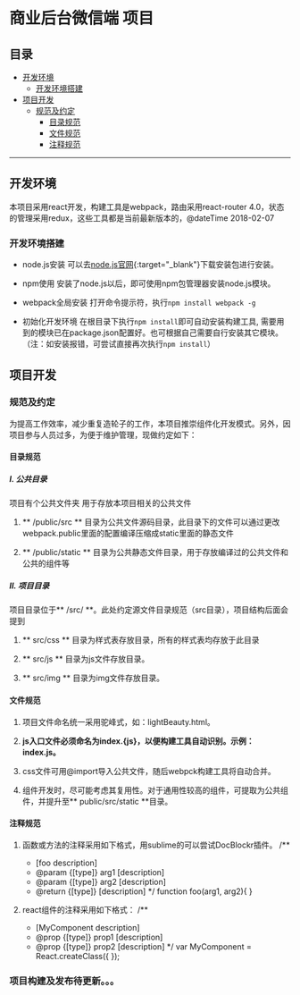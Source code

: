# 商业后台微信端 项目

## 目录
<!-- MarkdownTOC depth=4 autolink=true bracket=round -->

- [开发环境](#开发环境)
    - [开发环境搭建](#开发环境搭建)
- [项目开发](#项目开发)
	- [规范及约定](#规范及约定)
        - [目录规范](#目录规范)
        - [文件规范](#文件规范)
        - [注释规范](#注释规范)

<!-- /MarkdownTOC -->


****************

<span id="开发环境"></span>
## 开发环境
本项目采用react开发，构建工具是webpack，路由采用react-router 4.0，状态的管理采用redux，这些工具都是当前最新版本的，@dateTime 2018-02-07

<span id="开发环境搭建"></span>
### 开发环境搭建
* node.js安装
可以去[node.js官网](https://nodejs.org/en/download/){:target="_blank"}下载安装包进行安装。

* npm使用
安装了node.js以后，即可使用npm包管理器安装node.js模块。

* webpack全局安装
打开命令提示符，执行`npm install webpack -g`

* 初始化开发环境
在根目录下执行`npm install`即可自动安装构建工具, 需要用到的模块已在package.json配置好。也可根据自己需要自行安装其它模块。（注：如安装报错，可尝试直接再次执行`npm install`）

<span id="项目开发"></span>
## 项目开发


<span id="规范及约定"></span>
### 规范及约定

为提高工作效率，减少重复造轮子的工作，本项目推崇组件化开发模式。另外，因项目参与人员过多，为便于维护管理，现做约定如下：

<span id="目录规范"></span>
#### 目录规范
##### I. 公共目录
项目有个公共文件夹 用于存放本项目相关的公共文件

1. ** /public/src ** 目录为公共文件源码目录，此目录下的文件可以通过更改webpack.public里面的配置编译压缩成static里面的静态文件

2. ** /public/static ** 目录为公共静态文件目录，用于存放编译过的公共文件和公共的组件等

##### II. 项目目录
项目目录位于** /src/ **。此处约定源文件目录规范（src目录），项目结构后面会提到

1. ** src/css ** 目录为样式表存放目录，所有的样式表均存放于此目录

2. ** src/js ** 目录为js文件存放目录。

3. ** src/img ** 目录为img文件存放目录。

<span id="文件规范"></span>
#### 文件规范
1. 项目文件命名统一采用驼峰式，如：lightBeauty.html。

2. **js入口文件必须命名为index.{js}，以便构建工具自动识别。示例：index.js。**

3. css文件可用@import导入公共文件，随后webpck构建工具将自动合并。

4. 组件开发时，尽可能考虑其复用性。对于通用性较高的组件，可提取为公共组件，并提升至** public/src/static **目录。

<span id="注释规范"></span>
#### 注释规范
1. 函数或方法的注释采用如下格式，用sublime的可以尝试DocBlockr插件。
	/**
	* [foo description]
	* @param  {[type]} arg1 [description]
	* @param  {[type]} arg2 [description]
	* @return {[type]}      [description]
	*/
	function foo(arg1, arg2){
	}

2. react组件的注释采用如下格式：
	/**
	* [MyComponent description]
	* @prop {[type]}  prop1  [description]
	* @prop {[type]}  prop2  [description]
	*/
	var MyComponent = React.createClass({
	});

<span id="项目构建及发布"></span>
### 项目构建及发布待更新。。。
